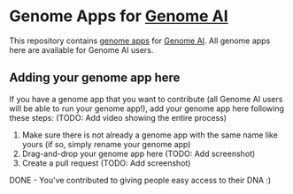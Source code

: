 # Genome Apps for [Genome AI](https://www.guardiome.com/ai-index/)

This repository contains [genome apps](https://www.guardiome.com/apps-index/) for [Genome AI](https://www.guardiome.com/ai-index/). All genome apps here are available for Genome AI users.

## Adding your genome app here

If you have a genome app that you want to contribute (all Genome AI users will be able to run your genome app!), add your genome app here following these steps: (TODO: Add video showing the entire process)
1. Make sure there is not already a genome app with the same name like yours (if so, simply rename your genome app)
2. Drag-and-drop your genome app here (TODO: Add screenshot)
3. Create a pull request (TODO: Add screenshot)

DONE - You've contributed to giving people easy access to their DNA :)
